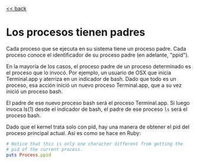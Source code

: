 [<< back](README.md)

# Los procesos tienen padres

Cada proceso que se ejecuta en su sistema tiene un proceso padre. Cada proceso conoce el identificador de su proceso padre (en adelante, "ppid").

En la mayoría de los casos, el proceso padre de un proceso determinado es el proceso que lo invocó. Por ejemplo, un usuario de OSX que inicia Terminal.app y aterriza en un indicador de bash. Dado que todo es un proceso, esa acción inició un nuevo proceso Terminal.app, que a su vez inició un proceso bash.

El padre de ese nuevo proceso bash será el proceso Terminal.app. Si luego invoca ls(1) desde el indicador de bash, el padre de ese proceso `ls` será el proceso bash.

Dado que el kernel trata solo con pid, hay una manera de obtener el pid del proceso principal actual. Así es como se hace en Ruby:

```ruby
# Notice that this is only one character different from getting the
# pid of the current process.
puts Process.ppid
```
